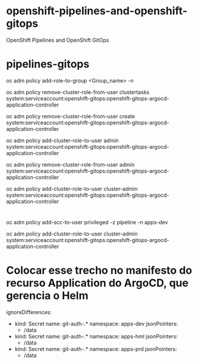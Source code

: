 # openshift-pipelines-and-openshift-gitops
OpenShift Pipelines and OpenShift GitOps

# pipelines-gitops

oc adm policy add-role-to-group  <role> <Group_name>  -n  <Project-name>

oc adm policy remove-cluster-role-from-user clustertasks system:serviceaccount:openshift-gitops:openshift-gitops-argocd-application-controller

oc adm policy remove-cluster-role-from-user create system:serviceaccount:openshift-gitops:openshift-gitops-argocd-application-controller

oc adm policy add-cluster-role-to-user admin system:serviceaccount:openshift-gitops:openshift-gitops-argocd-application-controller

oc adm policy remove-cluster-role-from-user admin system:serviceaccount:openshift-gitops:openshift-gitops-argocd-application-controller

oc adm policy add-cluster-role-to-user cluster-admin system:serviceaccount:openshift-gitops:openshift-gitops-argocd-application-controller

#
oc adm policy add-scc-to-user privileged -z pipeline -n apps-dev

oc adm policy add-cluster-role-to-user cluster-admin system:serviceaccount:openshift-gitops:openshift-gitops-argocd-application-controller

# Colocar esse trecho no manifesto do recurso Application do ArgoCD, que gerencia o Helm
ignoreDifferences:
  - kind: Secret
    name: git-auth-.*
    namespace: apps-dev
    jsonPointers:
      - /data
  - kind: Secret
    name: git-auth-.*
    namespace: apps-hml
    jsonPointers:
      - /data
  - kind: Secret
    name: git-auth-.*
    namespace: apps-prd
    jsonPointers:
      - /data
